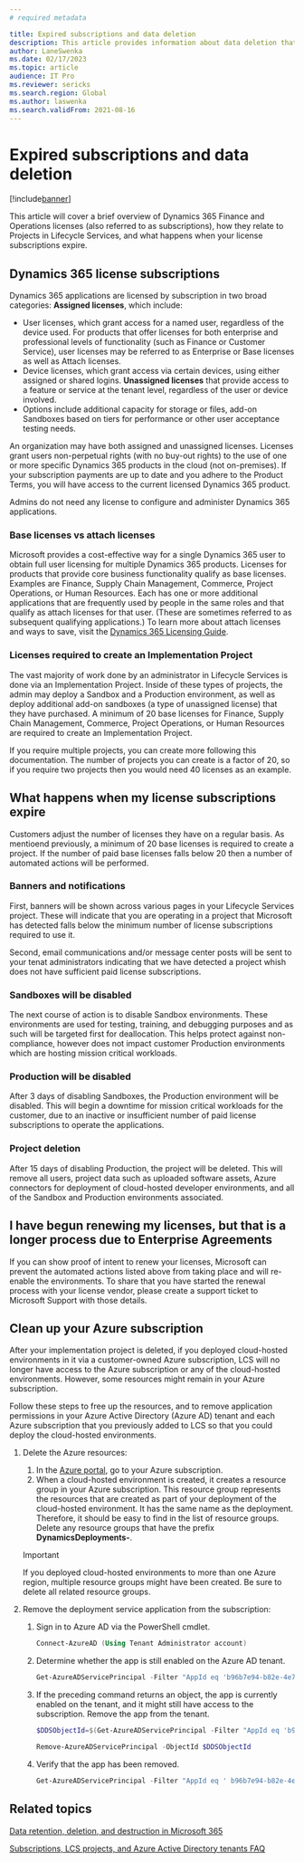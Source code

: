 ```yaml
---
# required metadata

title: Expired subscriptions and data deletion
description: This article provides information about data deletion that occurs after a Dynamics 365 Finance and Operations subscription expires. It also explains how to clean up cloud-hosted environments deployed to an Azure subscription after a project has been deleted.
author: LaneSwenka
ms.date: 02/17/2023
ms.topic: article
audience: IT Pro
ms.reviewer: sericks
ms.search.region: Global
ms.author: laswenka
ms.search.validFrom: 2021-08-16
---
```


# Expired subscriptions and data deletion

[!include[banner](../includes/banner.md)]

This article will cover a brief overview of Dynamics 365 Finance and Operations licenses (also referred to as subscriptions), how they relate to Projects in Lifecycle Services, and what happens when your license subscriptions expire.

## Dynamics 365 license subscriptions
Dynamics 365 applications are licensed by subscription in two broad categories:
**Assigned licenses**, which include:
* User licenses, which grant access for a named user, regardless of the device used. For products that offer licenses for both enterprise and professional levels of functionality (such as Finance or Customer Service), user licenses may be referred to as Enterprise or Base licenses as well as Attach licenses.
* Device licenses, which grant access via certain devices, using either assigned or shared logins.
**Unassigned licenses** that provide access to a feature or service at the tenant level, regardless of the user or device involved.
* Options include additional capacity for storage or files, add-on Sandboxes based on tiers for performance or other user acceptance testing needs.

An organization may have both assigned and unassigned licenses. Licenses grant users non-perpetual rights (with no buy-out rights) to the use of one or more specific Dynamics 365 products in the cloud (not on-premises). If your subscription payments are up to date and you adhere to the Product Terms, you will have access to the current licensed Dynamics 365 product.

Admins do not need any license to configure and administer Dynamics 365 applications.

### Base licenses vs attach licenses
Microsoft provides a cost-effective way for a single Dynamics 365 user to obtain full user licensing for multiple Dynamics 365 products. Licenses for products that provide core business functionality qualify as base licenses. Examples are Finance, Supply Chain Management, Commerce, Project Operations, or Human Resources. Each has one or more additional applications that are frequently used by people in the same roles and that qualify as attach licenses for that user. (These are sometimes referred to as subsequent qualifying applications.) To learn more about attach licenses and ways to save, visit the [Dynamics 365 Licensing Guide](https://aka.ms/dynamicslicensingguide).

### Licenses required to create an Implementation Project
The vast majority of work done by an administrator in Lifecycle Services is done via an Implementation Project.  Inside of these types of projects, the admin may deploy a Sandbox and a Production environment, as well as deploy additional add-on sandboxes  (a type of unassigned license) that they have purchased.  A minimum of 20 base licenses for Finance, Supply Chain Management, Commerce, Project Operations, or Human Resources are required to create an Implementation Project.

If you require multiple projects, you can create more following this documentation.  The number of projects you can create is a factor of 20, so if you require two projects then you would need 40 licenses as an example.

## What happens when my license subscriptions expire
Customers adjust the number of licenses they have on a regular basis.  As mentioend previously, a minimum of 20 base licenses is required to create a project.  If the number of paid base licenses falls below 20 then a number of automated actions will be performed.

### Banners and notifications
First, banners will be shown across various pages in your Lifecycle Services project.  These will indicate that you are operating in a project that Microsoft has detected falls below the minimum number of license subscriptions required to use it.

Second, email communications and/or message center posts will be sent to your tenat administrators indicating that we have detected a project whish does not have sufficient paid license subscriptions.

### Sandboxes will be disabled
The next course of action is to disable Sandbox environments.  These environments are used for testing, training, and debugging purposes and as such will be targeted first for deallocation.  This helps protect against non-compliance, however does not impact customer Production environments which are hosting mission critical workloads.

### Production will be disabled
After 3 days of disabling Sandboxes, the Production environment will be disabled.  This will begin a downtime for mission critical workloads for the customer, due to an inactive or insufficient number of paid license subscriptions to operate the applications.

### Project deletion
After 15 days of disabling Production, the project will be deleted.  This will remove all users, project data such as uploaded software assets, Azure connectors for deployment of cloud-hosted developer environments, and all of the Sandbox and Production environments associated.

## I have begun renewing my licenses, but that is a longer process due to Enterprise Agreements
If you can show proof of intent to renew your licenses, Microsoft can prevent the automated actions listed above from taking place and will re-enable the environments.  To share that you have started the renewal process with your license vendor, please create a support ticket to Microsoft Support with those details.

## Clean up your Azure subscription

After your implementation project is deleted, if you deployed cloud-hosted environments in it via a customer-owned Azure subscription, LCS will no longer have access to the Azure subscription or any of the cloud-hosted environments. However, some resources might remain in your Azure subscription.

Follow these steps to free up the resources, and to remove application permissions in your Azure Active Directory (Azure AD) tenant and each Azure subscription that you previously added to LCS so that you could deploy the cloud-hosted environments.

1. Delete the Azure resources:

    1. In the [Azure portal](https://portal.azure.com), go to your Azure subscription.
    1. When a cloud-hosted environment is created, it creates a resource group in your Azure subscription. This resource group represents the resources that are created as part of your deployment of the cloud-hosted environment. It has the same name as the deployment. Therefore, it should be easy to find in the list of resource groups. Delete any resource groups that have the prefix **DynamicsDeployments-**.

    > [!IMPORTANT]
    > If you deployed cloud-hosted environments to more than one Azure region, multiple resource groups might have been created. Be sure to delete all related resource groups.

1. Remove the deployment service application from the subscription:

    1. Sign in to Azure AD via the PowerShell cmdlet.

        ```powershell
        Connect-AzureAD (Using Tenant Administrator account)
        ```

    1. Determine whether the app is still enabled on the Azure AD tenant.

        ```powershell
        Get-AzureADServicePrincipal -Filter "AppId eq 'b96b7e94-b82e-4e71-99a0-cf7fb188acea'"
        ```

    1. If the preceding command returns an object, the app is currently enabled on the tenant, and it might still have access to the subscription. Remove the app from the tenant.

        ```powershell
        $DDSObjectId=$(Get-AzureADServicePrincipal -Filter "AppId eq 'b96b7e94-b82e-4e71-99a0-cf7fb188acea'").ObjectId
        ```

        ```powershell
        Remove-AzureADServicePrincipal -ObjectId $DDSObjectId
        ```

    1. Verify that the app has been removed.

        ```powershell
        Get-AzureADServicePrincipal -Filter "AppId eq ' b96b7e94-b82e-4e71-99a0-cf7fb188acea'"
        ```

## Related topics

[Data retention, deletion, and destruction in Microsoft 365](/compliance/assurance/assurance-data-retention-deletion-and-destruction-overview)

[Subscriptions, LCS projects, and Azure Active Directory tenants FAQ](../../fin-ops/get-started/subscription-overview.md)
